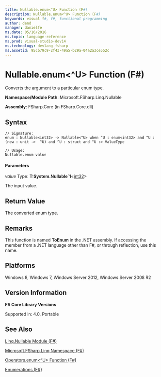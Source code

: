 ```yaml
---
title: Nullable.enum<^U> Function (F#)
description: Nullable.enum<^U> Function (F#)
keywords: visual f#, f#, functional programming
author: dend
manager: danielfe
ms.date: 05/16/2016
ms.topic: language-reference
ms.prod: visual-studio-dev14
ms.technology: devlang-fsharp
ms.assetid: 95cb79c9-2f43-49a5-b29a-04a2a3ce552c 
---
```


# Nullable.enum<^U> Function (F#)

Converts the argument to a particular enum type.

**Namespace/Module Path**: Microsoft.FSharp.Linq.Nullable

**Assembly**: FSharp.Core (in FSharp.Core.dll)


## Syntax

```
// Signature:
enum : Nullable<int32> -> Nullable<^U> when ^U : enum<int32> and ^U : (new : unit ->  ^U) and ^U : struct and ^U :> ValueType

// Usage:
Nullable.enum value
```

#### Parameters
*value*
Type: **T:System.Nullable&#96;1**&lt;[int32](https://msdn.microsoft.com/library/6ab0ea34-03db-4874-a265-bef9c64f8eff)&gt;


The input value.




## Return Value
The converted enum type.


## Remarks
This function is named **ToEnum** in the .NET assembly. If accessing the member from a .NET language other than F#, or through reflection, use this name.


## Platforms
Windows 8, Windows 7, Windows Server 2012, Windows Server 2008 R2


## Version Information
**F# Core Library Versions**

Supported in: 4.0, Portable




## See Also
[Linq.Nullable Module &#40;F&#35;&#41;](Linq.Nullable-Module-%5BFSharp%5D.md)

[Microsoft.FSharp.Linq Namespace &#40;F&#35;&#41;](Microsoft.FSharp.Linq-Namespace-%5BFSharp%5D.md)

[Operators.enum&#60;^U&#62; Function &#40;F&#35;&#41;](Operators.enum%5B%5EU%5D-Function-%5BFSharp%5D.md)

[Enumerations (F#)](https://msdn.microsoft.com/library/74192be5-bb8d-499d-b540-283cecd999cd)


